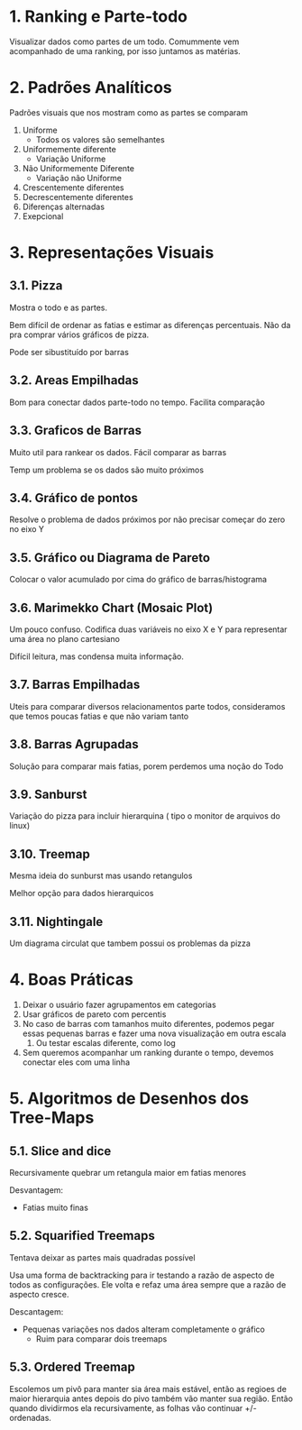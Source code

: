 # 1. Ranking e Parte-todo

Visualizar dados como partes de um todo. Comummente vem acompanhado de uma ranking, por isso juntamos as matérias.

# 2. Padrões Analíticos

Padrões visuais que nos mostram como as partes se comparam

1. Uniforme
   - Todos os valores são semelhantes
2. Uniformemente diferente
   - Variação Uniforme
3. Não Uniformemente Diferente
   - Variação não Uniforme
4. Crescentemente diferentes
5. Decrescentemente diferentes
6. Diferenças alternadas
7. Exepcional 

# 3. Representações Visuais

## 3.1. Pizza

Mostra o todo e as partes.

Bem difícil de ordenar as fatias e estimar as diferenças percentuais. Não da pra comprar vários gráficos de pizza.

Pode ser sibustituído por barras

## 3.2. Areas Empilhadas

Bom para conectar dados parte-todo no tempo. Facilita comparação

## 3.3. Graficos de Barras

Muito util para rankear os dados. Fácil comparar as barras

Temp um problema se os dados são muito próximos

## 3.4. Gráfico de pontos

Resolve o problema de dados próximos por não precisar começar do zero no eixo Y

## 3.5. Gráfico ou Diagrama de Pareto
<!-- **A professora gosta dele** -->
Colocar o valor acumulado por cima do gráfico de barras/histograma

## 3.6. Marimekko Chart (Mosaic Plot)

Um pouco confuso. Codifica duas variáveis no eixo X e Y para representar uma área no plano cartesiano 

Difícil leitura, mas condensa muita informação.

## 3.7. Barras Empilhadas

Uteis para comparar diversos relacionamentos parte todos, consideramos que temos poucas fatias e que não variam tanto

## 3.8. Barras Agrupadas

Solução para comparar mais fatias, porem perdemos uma noção do Todo

## 3.9. Sanburst

Variação do pizza para incluir hierarquina ( tipo o monitor de arquivos do linux)

## 3.10. Treemap 

Mesma ideia do sunburst mas usando retangulos

Melhor opção para dados hierarquicos 

## 3.11. Nightingale

Um diagrama circulat que tambem possui os problemas da pizza

# 4. Boas Práticas

1. Deixar o usuário fazer agrupamentos em categorias
2. Usar gráficos de pareto com percentis
3. No caso de barras com tamanhos muito diferentes, podemos pegar essas pequenas barras e fazer uma nova visualização em outra escala
   1. Ou testar escalas diferente, como log 
4. Sem queremos acompanhar um ranking durante o tempo, devemos conectar eles com uma linha

# 5. Algoritmos de Desenhos dos Tree-Maps

## 5.1. Slice and dice

Recursivamente quebrar um retangula maior em fatias menores

Desvantagem:
- Fatias muito finas
  
## 5.2. Squarified Treemaps

Tentava deixar as partes mais quadradas possível

Usa uma forma de backtracking para ir testando a razão de aspecto de todos as configurações. Ele volta e refaz uma área sempre que a razão de aspecto cresce.

Descantagem:
- Pequenas variações nos dados alteram completamente o gráfico
  - Ruim para comparar dois treemaps

## 5.3. Ordered Treemap

Escolemos um pivô para manter sia área mais estável, então as regioes de maior hierarquia antes depois do pivo também vão manter sua região. Então quando dividirmos ela recursivamente, as folhas vão continuar +/- ordenadas.

